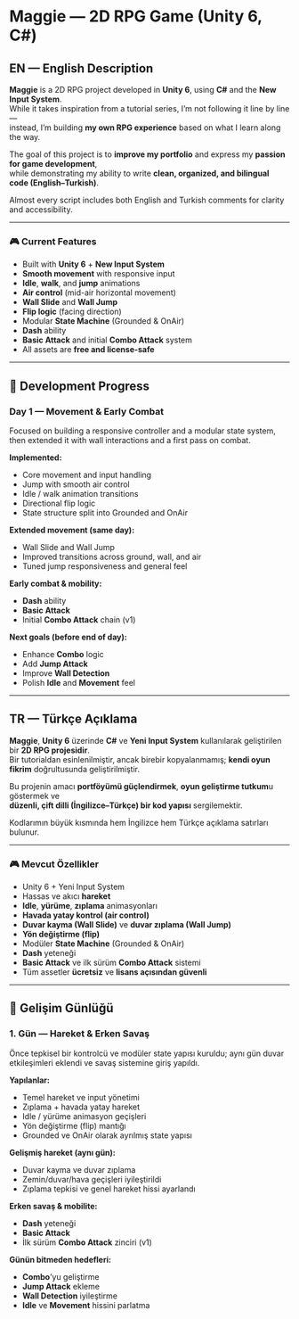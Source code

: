 # Maggie — 2D RPG Game (Unity 6, C#)

## EN — English Description

**Maggie** is a 2D RPG project developed in **Unity 6**, using **C#** and the **New Input System**.  
While it takes inspiration from a tutorial series, I’m not following it line by line —  
instead, I’m building **my own RPG experience** based on what I learn along the way.

The goal of this project is to **improve my portfolio** and express my **passion for game development**,  
while demonstrating my ability to write **clean, organized, and bilingual code (English–Turkish)**.

Almost every script includes both English and Turkish comments for clarity and accessibility.

---

### 🎮 Current Features
- Built with **Unity 6** + **New Input System**
- **Smooth movement** with responsive input
- **Idle**, **walk**, and **jump** animations
- **Air control** (mid-air horizontal movement)
- **Wall Slide** and **Wall Jump**
- **Flip logic** (facing direction)
- Modular **State Machine** (Grounded & OnAir)
- **Dash** ability
- **Basic Attack** and initial **Combo Attack** system
- All assets are **free and license-safe**

---

## 📅 Development Progress

### Day 1 — Movement & Early Combat

Focused on building a responsive controller and a modular state system, then extended it with wall interactions and a first pass on combat.

**Implemented:**
- Core movement and input handling
- Jump with smooth air control
- Idle / walk animation transitions
- Directional flip logic
- State structure split into Grounded and OnAir

**Extended movement (same day):**
- Wall Slide and Wall Jump
- Improved transitions across ground, wall, and air
- Tuned jump responsiveness and general feel

**Early combat & mobility:**
- **Dash** ability
- **Basic Attack**
- Initial **Combo Attack** chain (v1)

**Next goals (before end of day):**
- Enhance **Combo** logic 
- Add **Jump Attack**
- Improve **Wall Detection**
- Polish **Idle** and **Movement** feel

---

## TR — Türkçe Açıklama

**Maggie**, **Unity 6** üzerinde **C#** ve **Yeni Input System** kullanılarak geliştirilen bir **2D RPG projesidir**.  
Bir tutorialdan esinlenilmiştir, ancak birebir kopyalanmamış; **kendi oyun fikrim** doğrultusunda geliştirilmiştir.

Bu projenin amacı **portföyümü güçlendirmek**, **oyun geliştirme tutkum**u göstermek ve  
**düzenli, çift dilli (İngilizce–Türkçe) bir kod yapısı** sergilemektir.

Kodlarımın büyük kısmında hem İngilizce hem Türkçe açıklama satırları bulunur.

---

### 🎮 Mevcut Özellikler
- Unity 6 + Yeni Input System
- Hassas ve akıcı **hareket**
- **Idle**, **yürüme**, **zıplama** animasyonları
- **Havada yatay kontrol (air control)**
- **Duvar kayma (Wall Slide)** ve **duvar zıplama (Wall Jump)**
- **Yön değiştirme (flip)**
- Modüler **State Machine** (Grounded & OnAir)
- **Dash** yeteneği
- **Basic Attack** ve ilk sürüm **Combo Attack** sistemi
- Tüm assetler **ücretsiz** ve **lisans açısından güvenli**

---

## 📅 Gelişim Günlüğü

### 1. Gün — Hareket & Erken Savaş

Önce tepkisel bir kontrolcü ve modüler state yapısı kuruldu; aynı gün duvar etkileşimleri eklendi ve savaş sistemine giriş yapıldı.

**Yapılanlar:**
- Temel hareket ve input yönetimi
- Zıplama + havada yatay hareket
- Idle / yürüme animasyon geçişleri
- Yön değiştirme (flip) mantığı
- Grounded ve OnAir olarak ayrılmış state yapısı

**Gelişmiş hareket (aynı gün):**
- Duvar kayma ve duvar zıplama
- Zemin/duvar/hava geçişleri iyileştirildi
- Zıplama tepkisi ve genel hareket hissi ayarlandı

**Erken savaş & mobilite:**
- **Dash** yeteneği
- **Basic Attack**
- İlk sürüm **Combo Attack** zinciri (v1)

**Günün bitmeden hedefleri:**
- **Combo**’yu geliştirme 
- **Jump Attack** ekleme
- **Wall Detection** iyileştirme
- **Idle** ve **Movement** hissini parlatma
